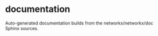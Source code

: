 documentation
=============

Auto-generated documentation builds from the networkx/networkx/doc Sphinx sources.